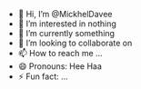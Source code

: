 - 👋 Hi, I’m @MickhelDavee
- 👀 I’m interested in nothing
- 🌱 I’m currently something
- 💞️ I’m looking to collaborate on 
- 📫 How to reach me ...
- 😄 Pronouns: Hee Haa
- ⚡ Fun fact: ...

<!---
MickhelDavee/MickhelDavee is a ✨ special ✨ repository because its `README.md` (this file) appears on your GitHub profile.
You can click the Preview link to take a look at your changes.
--->

